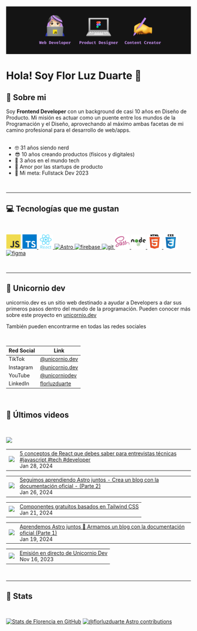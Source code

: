 ![banner github profile](./Banner%20github%20profile.png)

# Hola! Soy Flor Luz Duarte 👋

## 🙂 Sobre mi

Soy **Frontend Developer** con un background de casi 10 años en Diseño de Producto. Mi misión es actuar como un puente entre los mundos de la Programación y el Diseño, aprovechando al máximo ambas facetas de mi camino profesional para el desarrollo de web/apps.  
<br />

- 🤓 31 años siendo nerd
- 😎 10 años creando productos (físicos y digitales)
- 🚀 3 años en el mundo tech
- 💛 Amor por las startups de producto
- 🎯 Mi meta: Fullstack Dev 2023

<br />

---

## 💻 Tecnologías que me gustan

<br />

<p align="left">

<a href="https://developer.mozilla.org/en-US/docs/Web/JavaScript" target="_blank" rel="noreferrer"> <img src="https://raw.githubusercontent.com/devicons/devicon/master/icons/javascript/javascript-original.svg" alt="javascript" width="40" height="40"/> </a> <a href="https://www.typescriptlang.org/" target="_blank" rel="noreferrer"> <img src="https://raw.githubusercontent.com/devicons/devicon/master/icons/typescript/typescript-original.svg" alt="typescript" width="40" height="40"/> </a> <a href="https://reactjs.org/" target="_blank" rel="noreferrer"> <img src="https://raw.githubusercontent.com/devicons/devicon/master/icons/react/react-original-wordmark.svg" alt="react" width="40" height="40"/> </a> <a href="https://astro.build" target="_blank" rel="noreferrer"> <img src="https://res.cloudinary.com/dfzncn1pd/image/upload/v1673026303/README%20files/vscode-icons_file-type-astro_epmnlg.png" alt="Astro" width="44" height="44"/> </a> <a href="https://firebase.google.com/" target="_blank" rel="noreferrer"> <img src="https://www.vectorlogo.zone/logos/firebase/firebase-icon.svg" alt="firebase" width="40" height="40"/> </a> <a href="https://git-scm.com/" target="_blank" rel="noreferrer"> <img src="https://www.vectorlogo.zone/logos/git-scm/git-scm-icon.svg" alt="git" width="40" height="40"/> </a> <a href="https://sass-lang.com" target="_blank" rel="noreferrer"> <img src="https://raw.githubusercontent.com/devicons/devicon/master/icons/sass/sass-original.svg" alt="sass" width="40" height="40"/> </a> <a href="https://nodejs.org" target="_blank" rel="noreferrer"> <img src="https://raw.githubusercontent.com/devicons/devicon/master/icons/nodejs/nodejs-original-wordmark.svg" alt="nodejs" width="40" height="40"/> </a> <a href="https://www.w3.org/html/" target="_blank" rel="noreferrer"> <img src="https://raw.githubusercontent.com/devicons/devicon/master/icons/html5/html5-original-wordmark.svg" alt="html5" width="40" height="40"/> </a> <a href="https://www.w3schools.com/css/" target="_blank" rel="noreferrer"> <img src="https://raw.githubusercontent.com/devicons/devicon/master/icons/css3/css3-original-wordmark.svg" alt="css3" width="40" height="40"/> </a> <a href="https://www.figma.com/" target="_blank" rel="noreferrer"> <img src="https://www.vectorlogo.zone/logos/figma/figma-icon.svg" alt="figma" width="40" height="40"/> </a>

</p>

<br />

---

## 🦄 Unicornio dev

unicornio.dev es un sitio web destinado a ayudar a Developers a dar sus primeros pasos dentro del mundo de la programación. Pueden conocer más sobre este proyecto en [unicornio.dev](https://unicornio.dev)

También pueden encontrarme en todas las redes sociales

<br />

| Red Social | Link                                                       |
| ---------- | ---------------------------------------------------------- |
| TikTok     | [@unicornio.dev](https://www.tiktok.com/@unicornio.dev)    |
| Instagram  | [@unicornio.dev](https://www.instagram.com/unicornio.dev)  |
| YouTube    | [@unicorniodev](https://www.youtube.com/@unicorniodev)   |
| LinkedIn   | [florluzduarte](https://www.linkedin.com/in/florluzduarte) |

<br />

## 🎥 Últimos videos

<br />

<div align="left">

[<img src="https://img.shields.io/badge/-Subscribe-red?style=for-the-badge&logo=youtube&logoColor=white"/>](https://www.youtube.com/@unicorniodev)

</div>

<!-- YOUTUBE:START --><table><tr><td><a href="https://www.youtube.com/watch?v=sTzdmd-Ubzw"><img width="140px" src="https://i.ytimg.com/vi/sTzdmd-Ubzw/mqdefault.jpg"></a></td>
<td><a href="https://www.youtube.com/watch?v=sTzdmd-Ubzw">5 conceptos de React que debes saber para entrevistas técnicas  #javascript    #tech #developer</a><br/>Jan 28, 2024</td></tr></table>
<table><tr><td><a href="https://www.youtube.com/watch?v=Hb08sAvGESg"><img width="140px" src="https://i.ytimg.com/vi/Hb08sAvGESg/mqdefault.jpg"></a></td>
<td><a href="https://www.youtube.com/watch?v=Hb08sAvGESg">Seguimos aprendiendo Astro juntos - Crea un blog con la documentación oficial - &lpar;Parte 2&rpar;</a><br/>Jan 26, 2024</td></tr></table>
<table><tr><td><a href="https://www.youtube.com/watch?v=CxSOx7IdKQo"><img width="140px" src="https://i.ytimg.com/vi/CxSOx7IdKQo/mqdefault.jpg"></a></td>
<td><a href="https://www.youtube.com/watch?v=CxSOx7IdKQo">Componentes gratuitos basados en Tailwind CSS</a><br/>Jan 21, 2024</td></tr></table>
<table><tr><td><a href="https://www.youtube.com/watch?v=MPczB3KjesY"><img width="140px" src="https://i.ytimg.com/vi/MPczB3KjesY/mqdefault.jpg"></a></td>
<td><a href="https://www.youtube.com/watch?v=MPczB3KjesY">Aprendemos Astro juntos 💜 Armamos un blog con la documentación oficial &lpar;Parte 1&rpar;</a><br/>Jan 19, 2024</td></tr></table>
<table><tr><td><a href="https://www.youtube.com/watch?v=UsNs9X3QwaA"><img width="140px" src="https://i.ytimg.com/vi/UsNs9X3QwaA/mqdefault.jpg"></a></td>
<td><a href="https://www.youtube.com/watch?v=UsNs9X3QwaA">Emisión en directo de Unicornio Dev</a><br/>Nov 16, 2023</td></tr></table>
<!-- YOUTUBE:END -->

<br />

---

## 🥇 Stats

<br />

[![Stats de Florencia en GitHub](https://github-readme-stats.vercel.app/api?username=florluzduarte&show_icons=true&theme=tokyonight)](https://unicornio.dev)
[![@florluzduarte Astro contributions](https://astro.badg.es/v1/contributor/florluzduarte.svg)](https://astro.badg.es/v1/contributor/florluzduarte/)

<br />
